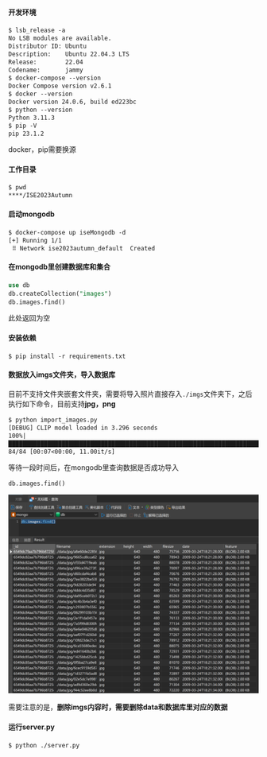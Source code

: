 #### 开发环境

```shell
$ lsb_release -a
No LSB modules are available.
Distributor ID: Ubuntu
Description:    Ubuntu 22.04.3 LTS
Release:        22.04
Codename:       jammy
$ docker-compose --version
Docker Compose version v2.6.1
$ docker --version
Docker version 24.0.6, build ed223bc
$ python --version
Python 3.11.3
$ pip -V
pip 23.1.2
```

docker，pip需要换源

#### 工作目录

```shell
$ pwd
****/ISE2023Autumn
```

#### 启动mongodb

```shell
$ docker-compose up iseMongodb -d
[+] Running 1/1
 ⠿ Network ise2023autumn_default  Created
```

#### 在mongodb里创建数据库和集合

```sQL
use db
db.createCollection("images")
db.images.find()
```

此处返回为空

#### 安装依赖

```shell
$ pip install -r requirements.txt
```

#### 数据放入imgs文件夹，导入数据库

目前不支持文件夹嵌套文件夹，需要将导入照片直接存入`./imgs`文件夹下，之后执行如下命令，目前支持**jpg，png**

```shell
$ python import_images.py 
[DEBUG] CLIP model loaded in 3.296 seconds
100%|█████████████████████████████████████████████████████████████████████████████████████████████████████| 84/84 [00:07<00:00, 11.00it/s]
```

等待一段时间后，在mongodb里查询数据是否成功导入

```sql
db.images.find()
```

<img src="../assets/01.png" alt="01" style="zoom:50%;" />

需要注意的是，**删除imgs内容时，需要删除data和数据库里对应的数据**

#### 运行server.py

```shell
$ python ./server.py
```


